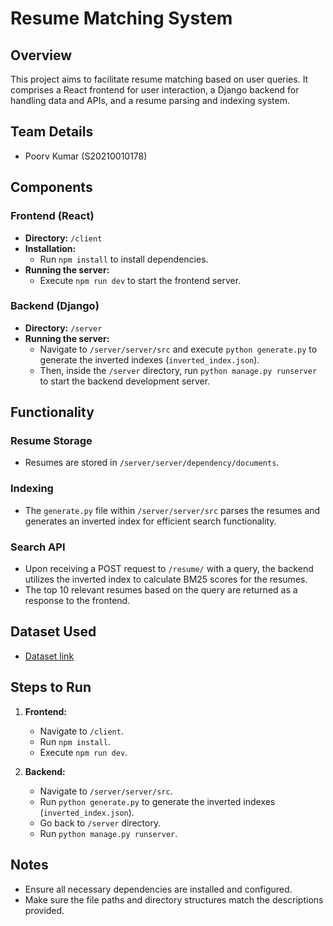# Resume Matching System

## Overview
This project aims to facilitate resume matching based on user queries. It comprises a React frontend for user interaction, a Django backend for handling data and APIs, and a resume parsing and indexing system.

## Team Details
- Poorv Kumar (S20210010178)

## Components

### Frontend (React)
- **Directory:** `/client`
- **Installation:**
  - Run `npm install` to install dependencies.
- **Running the server:**
  - Execute `npm run dev` to start the frontend server.

### Backend (Django)
- **Directory:** `/server`
- **Running the server:**
  - Navigate to `/server/server/src` and execute `python generate.py` to generate the inverted indexes (`inverted_index.json`).
  - Then, inside the `/server` directory, run `python manage.py runserver` to start the backend development server.

## Functionality

### Resume Storage
- Resumes are stored in `/server/server/dependency/documents`.

### Indexing
- The `generate.py` file within `/server/server/src` parses the resumes and generates an inverted index for efficient search functionality.

### Search API
- Upon receiving a POST request to `/resume/` with a query, the backend utilizes the inverted index to calculate BM25 scores for the resumes.
- The top 10 relevant resumes based on the query are returned as a response to the frontend.

## Dataset Used  
- [Dataset link](https://www.kaggle.com/datasets/gauravduttakiit/resume-dataset)

## Steps to Run

1. **Frontend:**
   - Navigate to `/client`.
   - Run `npm install`.
   - Execute `npm run dev`.

2. **Backend:**
   - Navigate to `/server/server/src`.
   - Run `python generate.py` to generate the inverted indexes (`inverted_index.json`).
   - Go back to `/server` directory.
   - Run `python manage.py runserver`.

## Notes
- Ensure all necessary dependencies are installed and configured.
- Make sure the file paths and directory structures match the descriptions provided.
